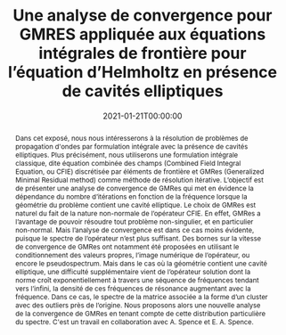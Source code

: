 ---
title: 'Une analyse de convergence pour GMRES appliquée aux équations intégrales de frontière pour l’équation d’Helmholtz en présence de cavités elliptiques'
event: Séminaire EDP et Applications au Laboratoire de Mathématiques et Applications de Poitiers
event_url: http://rech-math.sp2mi.univ-poitiers.fr/?page=seminaires

location: 'Laboratoire de Mathématiques et Applications de Poitiers (online), France'

abstract: "Dans cet exposé, nous nous intéresserons à la résolution de problèmes de propagation d'ondes par formulation intégrale avec la présence de cavités elliptiques. Plus précisément, nous utiliserons une formulation intégrale classique, dite équation combinée des champs (Combined Field Integral Equation, ou CFIE) discrétisée par éléments de frontière et GMRes (Generalized Minimal Residual method) comme méthode de résolution itérative. L’objectif est de présenter une analyse de convergence de GMRes qui met en évidence la dépendance du nombre d’itérations en fonction de la fréquence lorsque la géométrie du problème contient une cavité elliptique. Le choix de GMRes est naturel du fait de la nature non-normale de l’opérateur CFIE. En effet, GMRes a l’avantage de pouvoir résoudre tout problème non-singulier, et en particulier non-normal. Mais l’analyse de convergence est dans ce cas moins évidente, puisque le spectre de l’opérateur n’est plus suffisant. Des bornes sur la vitesse de convergence de GMRes ont notamment été proposées en utilisant le conditionnement des valeurs propres, l’image numérique de l’opérateur, ou encore le pseudospectrum. Mais dans le cas où la géométrie contient une cavité elliptique, une difficulté supplémentaire vient de l’opérateur solution dont la norme croît exponentiellement à travers une séquence de fréquences tendant vers l’infini, la densité de ces fréquences de résonance augmentant avec la fréquence. Dans ce cas, le spectre de la matrice associée a la forme d’un cluster avec des outliers près de l’origine. Nous proposons alors une nouvelle analyse de la convergence de GMRes en tenant compte de cette distribution particulière du spectre. C'est un travail en collaboration avec A. Spence et E. A. Spence."

summary: ''

date: '2021-01-21T00:00:00'
date_end: ''
all_day: true
publishDate: '2019-02-05T00:00:00'


authors: []
tags: []
categories: 
  - other

featured: false
projects: []
slides: ''

url_pdf: ''
url_slides: ''
url_video: ''
url_code: ''
image:
  caption: ''
  focal_point: ''
---